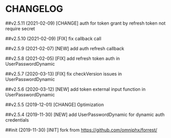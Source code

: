 # CHANGELOG
##v2.5.11 (2021-02-09)
[CHANGE] auth for token grant by refresh token not require secret

##v2.5.10 (2021-02-09)
[FIX] fix callback call

##v2.5.9 (2021-02-07)
[NEW] add auth refresh callback

##v2.5.8 (2021-02-05)
[FIX] add refresh token auth in UserPasswordDynamic

##v2.5.7 (2020-03-13)
[FIX] fix checkVersion issues in UserPasswordDynamic

##v2.5.6 (2020-03-12)
[NEW] add token external input function in UserPasswordDynamic

##v2.5.5 (2019-12-01)
[CHANGE] Optimization

##v2.5.4 (2019-11-30)
[NEW] add UserPasswordDynamic for dynamic auth credentials

##init (2019-11-30)
[INIT] fork from https://github.com/omniphx/forrest/
